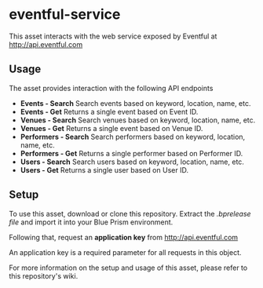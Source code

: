 # eventful-service

This asset interacts with the web service exposed by Eventful at <http://api.eventful.com>

## Usage
The asset provides interaction with the following API endpoints

* **Events - Search**
  Search events based on keyword, location, name, etc.
* **Events - Get**
  Returns a single event based on Event ID.
* **Venues - Search**
  Search venues based on keyword, location, name, etc.
* **Venues - Get**
  Returns a single event based on Venue ID.
* **Performers - Search**
  Search performers based on keyword, location, name, etc.
* **Performers - Get**
  Returns a single performer based on Performer ID.
* **Users - Search**
  Search users based on keyword, location, name, etc.
* **Users - Get**
  Returns a single user based on User ID.
  
  
## Setup
To use this asset, download or clone this repository. Extract the *.bprelease file* and import it into your Blue Prism environment.

Following that, request an **application key** from <http://api.eventful.com>

An application key is a required parameter for all requests in this object.

For more information on the setup and usage of this asset, please refer to this repository's wiki.